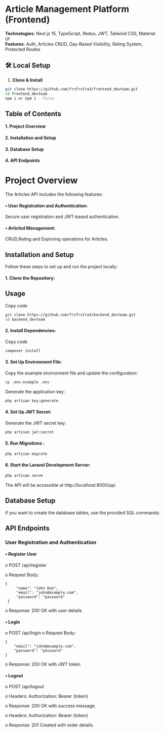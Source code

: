 # Article Management Platform (Frontend)

**Technologies**: Next.js 15, TypeScript, Redux, JWT, Tailwind CSS, Material UI  
**Features**: Auth, Articles CRUD, Day-Based Visibility, Rating System, Protected Routes  

## 🛠 Local Setup

1. **Clone & Install**  
  ```bash
git clone https://github.com/frzfrsfra3/frontend_devteam.git
cd frontend_devteam
npm i or npm i --force
```
   
## Table of Contents
  #### 1.	Project Overview
  #### 2.	Installation and Setup
  ####  3.	Database Setup
  #### 4. API Endpoints 
  
# Project Overview
The Articles API includes the following features:

#### •	User Registration and Authentication:
 Secure user registration and JWT-based authentication.

#### •	Articled Management:

 CRUD,Rating and Exploring operations for Articles.

## Installation and Setup
Follow these steps to set up and run the project locally:
#### 1.	Clone the Repository:

## Usage
Copy code

```bash
git clone https://github.com/frzfrsfra3/backend_devteam.git
cd backend_devteam
```
#### 2.	Install Dependencies:

Copy code
```bash
composer install
```
#### 3.	Set Up Environment File:
Copy the example environment file and update the configuration:
```bash
cp .env.example .env
```
Generate the application key:
```bash
php artisan key:generate
```
#### 4.	Set Up JWT Secret:
Generate the JWT secret key:
```bash
php artisan jwt:secret
```
#### 5.	Run Migrations :
```bash
php artisan migrate
```
#### 6.	Start the Laravel Development Server:

```bash
php artisan serve
```

The API will be accessible at http://localhost:8000/api.
## Database Setup
if you want to  create the database tables, use the provided SQL commands:


## API Endpoints
### User Registration and Authentication
#### •	Register User

o	POST /api/register

o	Request Body: 

```
{
     "name": "John Doe",
     "email": "john@example.com",
     "password": "password"
 }
```
o	Response: 200 OK with user details.

#### •	Login

o	POST /api/login
o	Request Body:
``` 
{ 
    "email": "john@example.com", 
    "password": "password" 
}
```

o	Response: 200 OK with JWT token.


#### •	Logout

o	POST /api/logout

o	Headers: Authorization: Bearer {token}

o	Response: 200 OK with success message.


o	Headers: Authorization: Bearer {token}

o	Response: 201 Created with order details.